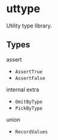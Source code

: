# uttype 

Utility type library.

## Types

assert

- `AssertTrue`
- `AssertFalse`

internal extra

- `OmitByType`
- `PickByType`

union

- `RecordValues`